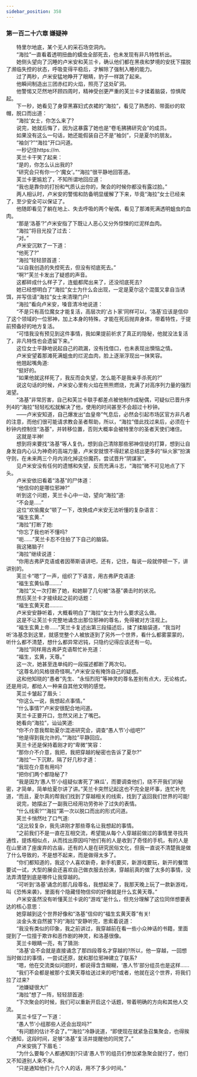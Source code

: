```yaml
---
sidebar_position: 358
---
```

### 第一百二十六章 嫌疑神  


　　特里尔地底，某个无人的采石场空洞内。  
　　“海拉”一直看着透明扭曲的蠕虫全部死去，也未发现有非凡特性析出。  
　　她侧头望向了沉睡的卢米安和芙兰卡，确认他们都在黑夜和梦境的安抚下摆脱了濒临失控的状态，呼吸变得平稳后，才解除了强制入睡的能力。  
　　过了两秒，卢米安猛地睁开了眼睛，豹子一样跳了起来。  
　　他瞬间制造出三团赤红的火焰，照亮了这处矿洞。  
　　他警惕又茫然地环顾四周时，精神受创更严重的芙兰卡才揉着脑袋，惊惧爬起。  
　　下一秒，她看见了身穿黑寡妇式衣裙的“海拉”，看见了熟悉的、带面纱的软帽，脱口而出道：  
　　“海拉’女士，你怎么来了?  
　　说完，她就后悔了，因为这暴露了她也是“卷毛狒狒研究会”的成员。  
　　如果没有这么一句话，她还能假装自己不是“袖剑”，只是夏尔的朋友。  
　　“袖剑’?”“海拉”开口问道。  
　　一秒记住https://m.  
　　芙兰卡干笑了起来：  
　　“是的，你怎么认出我的?  
　　“研究会只有你一个‘魔女’。”“海拉”很平静地回答道。  
　　芙兰卡更尴尬了，不知所谓地回应道：  
　　“我也是靠你的打扮和气质认出你的，聚会的时候你都没有露过脸。”  
　　两人相认时，卢米安的警惕和防备明显缓解了下来，毕竟“海拉”女士已经来了，至少安全可以保证了。  
　　他随即看见了躺在地上、失去呼吸的两个秘偶，看见了那滩死满透明蛆虫的血肉。  
　　“那是‘洛基’?”卢米安指了下既让人恶心又分外惊悚的烂泥样血肉。  
　　“海拉”将目光投了过去：  
　　“对。”  
　　卢米安沉默了一下道：  
　　“他死了?”  
　　“海拉”轻轻颔首道：  
　　“以自我创造的失控死去，但没有彻底死去。”  
　　“啊?”芙兰卡发出了疑惑的声音。  
　　这都碎成什么样子了，连蛆都爬出来了，还没彻底死去?  
　　她已经想明白了“海拉”女士为什么会出现，一定是夏尔这个混蛋又拿自当诱饵，并写信请“海拉”女士来清理门户!  
　　“海拉”看向卢米安，嗓音清冷地说道：  
　　“不是只有高位魔女才能复活，高层次的‘占卜家’同样可以，‘洛基’应该是信仰了这个领域的一位邪神，加上本身的特殊，才能在死后抛弃身体，带着特性，于提前预备好的地方复活。  
　　“可惜我没有预见到这件事情，我如果提前祈求了真正的隐秘，他就没法复活了，非凡特性也会遗留下来。”  
　　这位女士平静地说起自己的疏漏，没有找借口，也未表现出懊恼之情。  
　　卢米安望着那滩死满蛆虫的烂泥血肉，脸上逐渐浮现出一抹笑容。  
　　他翘起嘴角道:  
　　“挺好的。  
　　“如果他就这样死了，我反而会失望，怎么能不是我亲手杀死的?”  
　　说这句话的时候，卢米安心里有火焰在熊熊燃烧，充满了对高序列力量的强烈渴望。  
　　“洛基”非常厉害，自己和芙兰卡联手都差点被他制作成秘偶，可疑似已晋升序列4的“海拉”轻轻松松就解决了他，使用的时间甚至不会超过十秒钟。  
　　——卢米安知道，自己爆发出“血皇帝”气息后，必然会引起市场区官方非凡者的注意，而他们很可能请求教会圣者帮助，所以，“海拉”借此找过来后，必须在十秒钟内控制住“洛基”，并转移位置，否则大概率会被特里尔的圣者天使们堵住。  
　　这就是半神!  
　　想到将来要找“洛基”等人复仇，想到自己清除那些邪神信徒的打算，想到让自身发自内心认为神奇的高端力量，卢米安就恨不得赶紧总结出更多的“纵火家”扮演守则，在未来两三个月内消化掉这份魔药，尝试晋升“阴谋家”。  
　　见卢米安没有任何的遗憾和失望，反而充满斗志，“海拉”微不可见地点了下头。  
　　卢米安依旧看着“洛基”的尸体道：  
　　“他信仰的是哪位邪神?”  
　　听到这个问题，芙兰卡心中一动，望向“海拉”道:  
　　“不会是…..”  
　　这位“欢愉魔女”顿了一下，改换成卢米安无法听懂的复杂语言：  
　　“福生玄黄..”  
　　“海拉”打断了她:  
　　“你忘了我也听不懂吗?  
　　“呃……”芙兰卡忍不住拍了下自己的脑袋。  
　　我这猪脑子!  
　　“海拉”继续说道：  
　　“你用古弗萨克语或者因蒂斯语讲吧，还有，记住，每说一段就停顿一下，讲讲别的。  
　　芙兰卡“嗯”了一声，组织了下语言，用古弗萨克语道:  
　　“福生玄黄仙尊……..’  
　　“海拉”又一次打断了她，和她聊了几句被“洛基”袭击时的状况。  
　　然后芙兰卡才接续起之前的话题：  
　　“福生玄黄天君……...  
　　卢米安安静听着，大概看明白了“海拉”女士为什么要求这么做。  
　　这是不让芙兰卡完整地诵念出那位邪神的尊名，免得被对方注视上。  
　　“福生玄黄上帝……”芙兰卡复述出第三段描述后，揉了揉脑袋道，“我当时听‘洛基念到这里，就感觉整个人被放逐到了另外一个世界，看什么都雾蒙蒙的，听什么都不清楚，想什么都异常迟钝，只隐约记得应该还有一句。  
　　“海拉”同样用古弗萨克语帮忙补充道：  
　　“福生，玄黄，天尊。”  
　　这一次，她甚至连单纯的一段描述都断了两次句。  
　　“这尊名的风格很奇怪啊。”卢米安没有掩饰自己的疑惑。  
　　这和他知晓的“愚者”先生、“永恒烈阳”等神灵的尊名差别有点大，无论格式，还是用词，都给人一种来自其他文明的感觉。  
　　芙兰卡皱起了眉头：  
　　“你这么一说，我想起点事情。”  
　　“什么事情?”卢米安很配合地问道。  
　　芙兰卡正要开口，忽然又闭上了嘴巴。  
　　她看向“海拉”，讪讪笑道:  
　　“你不介意我帮助夏尔混进研究会，调查“愚人节’小组吧?”  
　　“他是得到我允许的。”“海拉”平静回应。  
　　芙兰卡还是保持着刚才的“卑微”笑容：  
　　“那你介不介意，我把，我把穿越的秘密也告诉了夏尔?”  
　　“海拉”一下沉默，隔了好几秒才道：  
　　“我现在介意有用吗?  
　　“把你们两个都隐秘了?  
　　“我是因为‘愚人节’小组疑似害死了‘麻瓜’，而要调查他们，绕不开我们的秘密，才简单，简单给夏尔讲了讲。”芙兰卡突然记起这也不完全是坏事，连忙补充道，“而且，夏尔真的帮我们找到了穿越相关的线索，找到了返回我们世界的可能!  
　　说完，她摆出了一副我已经用功劳弥补了过失的表情。  
　　“什么线索?”“海拉”第一次以脱口而出的形式问道。  
　　芙兰卡悄然吐了口气道:  
　　“这比较复杂，我先讲刚才那些尊名让我想起的事情。  
　　“之前我们不是一直在互相交流，希望能从每个人穿越前做过的事情里寻找共通性，提炼相似点，从而找出原因吗?他们有的人是收到了奇怪的手机，有的人是在山里进了座废弃的古庙，还有的人是在研究民俗文化，但我一直说不清楚我是做了什么导致的，不是想不起来，而是做得太多了。  
　　“你们都知道的，我这个人喜欢新奇，新手机要买，新游戏要玩，新开的餐馆要试一试，大型的展会还喜欢自己做衣服去扮演，穿越前真的做了太多的事情，没法弄清楚到底是哪件让我穿越的。  
　　“可听到‘洛基’诵念的那几段尊名，我想起来了，我那天晚上玩了一款新游戏，叫《恐怖来袭》，里面有个隐藏怪物信仰的好像就是什么玄黄天尊。”  
　　卢米安虽然没有听懂芙兰卡说的“游戏”是什么，但充分理解了这位同伴想要表达的核心意思：  
　　她穿越到这个世界好像和“洛基”信仰的“福生玄黄天尊”有关!  
　　淡金头发自然披下的“海拉”安静听完，思索着说道：  
　　“我没有类似的印象，我之前讲过，我穿越前在看一些小众神话的书籍，里面提到了一位擅于欺诈和恶作剧的神灵，和洛基很像。  
　　芙兰卡眼睛一亮，有了猜测:  
　　“洛基’会不会就是直接诵念了那四段尊名才穿越的?所以，他一穿越，一回想当时做过的事情，一尝试还原，就和那位邪神建立了联系?  
　　“嗯，他在交流类似问题时，都说得含含糊糊，‘愚人节’部分组员也是这样.…..  
　　“我们不会都是被那个玄黄天尊给送过来的吧?或者，他就在这个世界，将我们拉了过来?  
　　“池嫌疑很大!”  
　　“海拉”想了一阵，轻轻颔首道:  
　　“下次聚会的时候，我们可以重新开启这个话题，带着明确的方向和其他人交流。  
　　芙兰卡怔了一下道：  
　　“愚人节’小组那些人还会出现吗?”  
　　“有问题的估计不会了。”“海拉”冷静说道，“即使现在就紧急召集聚会，也得挨个通知，这段时间，足够“洛基”复活并提醒他的同党了。”  
　　卢米安挑了下眉毛：  
　　“为什么要每个人都通知到?只请‘愚人节’的组员们参加紧急聚会就行了，他们又不知道别人来不来。  
　　“只是通知他们十几个人的话，用不了多少时间。”  
